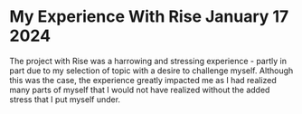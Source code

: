 # My Experience With Rise January 17 2024

The project with Rise was a harrowing and stressing experience - partly in part due to my selection of topic with a desire to challenge myself. 
Although this was the case, the experience greatly impacted me as I had realized many parts of myself that I would not have realized without the added stress that I put myself under.

